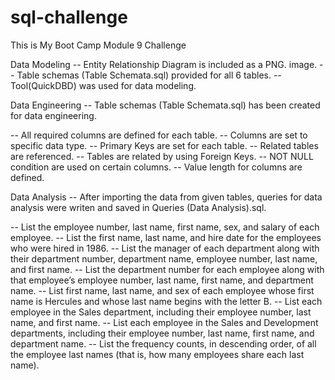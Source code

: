 # sql-challenge
This is My Boot Camp Module 9 Challenge

 Data Modeling
    -- Entity Relationship Diagram is included as a PNG. image.
    -- Table schemas (Table Schemata.sql) provided for all 6 tables.
    -- Tool(QuickDBD) was used for data modeling.


Data Engineering
 -- Table schemas (Table Schemata.sql) has been created for data engineering.
 
 -- All required columns are defined for each table.
 -- Columns are set to specific data type.
 -- Primary Keys are set for each table.
 -- Related tables are referenced.
 -- Tables are related by using Foreign Keys.
 -- NOT NULL condition are used on certain columns.
 -- Value length for columns are defined.

Data Analysis
 -- After importing the data from given tables, queries for data analysis were writen and saved in  Queries (Data Analysis).sql.

 -- List the employee number, last name, first name, sex, and salary of each employee.
 -- List the first name, last name, and hire date for the employees who were hired in 1986.
 -- List the manager of each department along with their department number, department name, employee number, last name, and first name.
 -- List the department number for each employee along with that employee’s employee number, last name, first name, and department name.
 -- List first name, last name, and sex of each employee whose first name is Hercules and whose last name begins with the letter B.
 -- List each employee in the Sales department, including their employee number, last name, and first name.
 -- List each employee in the Sales and Development departments, including their employee number, last name, first name, and department name.
 -- List the frequency counts, in descending order, of all the employee last names (that is, how many employees share each last name).